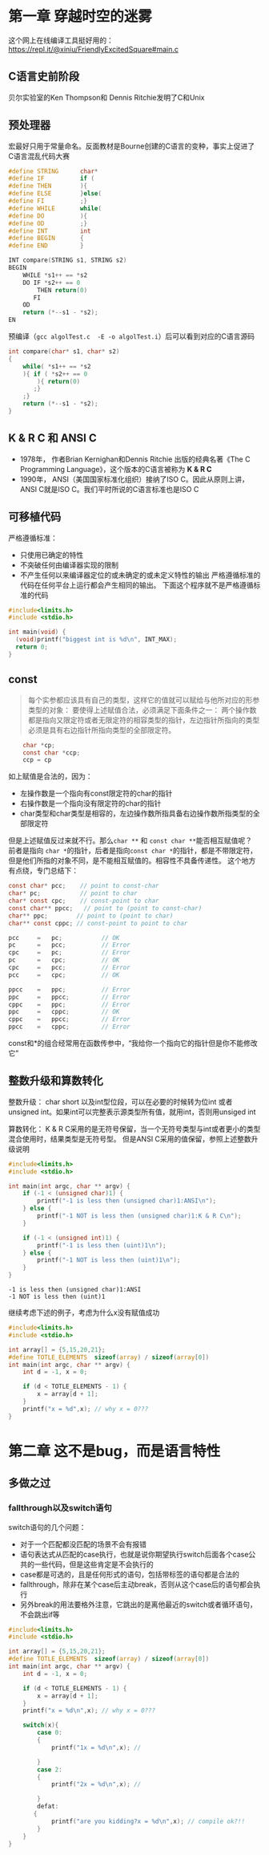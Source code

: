 # 第一章 穿越时空的迷雾


这个网上在线编译工具挺好用的：
https://repl.it/@xiniu/FriendlyExcitedSquare#main.c

## C语言史前阶段

贝尔实验室的Ken Thompson和 Dennis Ritchie发明了C和Unix

## 预处理器

宏最好只用于常量命名。反面教材是Bourne创建的C语言的变种，事实上促进了 C语言混乱代码大赛

```c
#define STRING      char*
#define IF          if (
#define THEN        ){
#define ELSE        }else(
#define FI          ;}
#define WHILE       while(
#define DO          ){
#define OD          ;}
#define INT         int
#define BEGIN       {
#define END         }

INT compare(STRING s1, STRING s2)
BEGIN
    WHILE *s1++ == *s2
    DO IF *s2++ == 0
        THEN return(0)
       FI
    OD
    return (*--s1 - *s2);
EN
```
预编译（`gcc algolTest.c  -E -o algolTest.i`）后可以看到对应的C语言源码
```c
int compare(char* s1, char* s2)
{
    while( *s1++ == *s2
    ){ if ( *s2++ == 0
        ){ return(0)
       ;}
    ;}
    return (*--s1 - *s2);
}
```

## K & R C 和 ANSI C

- 1978年， 作者Brian Kernighan和Dennis Ritchie 出版的经典名著《The C Programming Language》，这个版本的C语言被称为 **K & R C**
- 1990年， ANSI（美国国家标准化组织）接纳了ISO C。因此从原则上讲，ANSI C就是ISO C。我们平时所说的C语言标准也是ISO C

## 可移植代码

严格遵循标准：
- 只使用已确定的特性
- 不突破任何由编译器实现的限制
- 不产生任何以来编译器定位的或未确定的或未定义特性的输出
严格遵循标准的代码在任何平台上运行都会产生相同的输出。
下面这个程序就不是严格遵循标准的代码
```c
#include<limits.h>
#include <stdio.h>

int main(void) {
  (void)printf("biggest int is %d\n", INT_MAX);
  return 0;
}
```

## const

> 每个实参都应该具有自己的类型，这样它的值就可以赋给与他所对应的形参类型的对象：
> 要使得上述赋值合法，必须满足下面条件之一：
> 两个操作数都是指向又限定符或者无限定符的相容类型的指针，左边指针所指向的类型必须是具有右边指针所指向类型的全部限定符。

```C
    char *cp;
    const char *ccp;
    ccp = cp
```
如上赋值是合法的，因为：
- 左操作数是一个指向有const限定符的char的指针
- 右操作数是一个指向没有限定符的char的指针
- char类型和char类型是相容的，左边操作数所指具备右边操作数所指类型的全部限定符

但是上述赋值反过来就不行。那么`char **` 和 `const char **`能否相互赋值呢？ 前者是指向 `char *`的指针，后者是指向`const char *`的指针，都是不带限定符，但是他们所指的对象不同，是不能相互赋值的。相容性不具备传递性。
这个地方有点绕，专门总结下：
```C
const char* pcc;    // point to const-char
char* pc;           // point to char
char* const cpc;    // const-point to char
const char** ppcc;   // point to (point to const-char)
char** ppc;        // point to (point to char)
char** const cppc; // const-point to point to char

pcc     =   pc;           // OK
pc      =   pcc;          // Error
cpc     =   pc;           // Error
pc      =   cpc;          // OK
cpc     =   pcc;          // Error
pcc     =   cpc;          // OK

ppcc    =   ppc;          // Error
ppc     =   ppcc;         // Error
cppc    =   ppc;          // Error
ppc     =   cppc;         // OK
cppc    =   ppcc;         // Error
ppcc    =   cppc;         // Error
```
const和\*的组合经常用在函数传参中，“我给你一个指向它的指针但是你不能修改它”

## 整数升级和算数转化

整数升级：
char short 以及int型位段，可以在必要的时候转为位int 或者 unsigned int。如果int可以完整表示源类型所有值，就用int，否则用unsiged int

算数转化：
K & R C采用的是无符号保留，当一个无符号类型与int或者更小的类型混合使用时，结果类型是无符号型。
但是ANSI C采用的值保留，参照上述整数升级说明
```C
#include<limits.h>
#include <stdio.h>

int main(int argc, char ** argv) {   
    if (-1 < (unsigned char)1) {
        printf("-1 is less then (unsigned char)1:ANSI\n");
    } else {
        printf("-1 NOT is less then (unsigned char)1:K & R C\n");
    }

    if (-1 < (unsigned int)1) {
        printf("-1 is less then (uint)1\n");
    } else {
        printf("-1 NOT is less then (uint)1\n");
    }
}
```
```
-1 is less then (unsigned char)1:ANSI
-1 NOT is less then (uint)1
```
继续考虑下述的例子，考虑为什么x没有赋值成功
```c
#include<limits.h>
#include <stdio.h>

int array[] = {5,15,20,21};
#define TOTLE_ELEMENTS  sizeof(array) / sizeof(array[0])
int main(int argc, char ** argv) {   
    int d = -1, x = 0;

    if (d < TOTLE_ELEMENTS - 1) {
        x = array[d + 1];
    }
    printf("x = %d",x); // why x = 0???
}
```

# 第二章 这不是bug，而是语言特性

## 多做之过

### fallthrough以及switch语句

switch语句的几个问题：
- 对于一个匹配都没匹配的场景不会有报错
- 语句表达式从匹配的case执行，也就是说你期望执行switch后面各个case公共的一些代码，但是这些肯定是不会执行的
- case都是可选的，且是任何形式的语句，包括带标签的语句都是合法的
- fallthrough，除非在某个case后主动break，否则从这个case后的语句都会执行
- 另外break的用法要格外注意，它跳出的是离他最近的switch或者循环语句，不会跳出if等

```c
#include<limits.h>
#include <stdio.h>

int array[] = {5,15,20,21};
#define TOTLE_ELEMENTS  sizeof(array) / sizeof(array[0])
int main(int argc, char ** argv) {   
    int d = -1, x = 0;

    if (d < TOTLE_ELEMENTS - 1) {
        x = array[d + 1];
    }
    printf("x = %d\n",x); // why x = 0???

    switch(x){
        case 0:
        {
            printf("1x = %d\n",x); // 

        } 
        case 2:
        {
            printf("2x = %d\n",x); // 

        }
        defat:
       {
            printf("are you kidding?x = %d\n",x); // compile ok?!!
        }
    }
}
```
